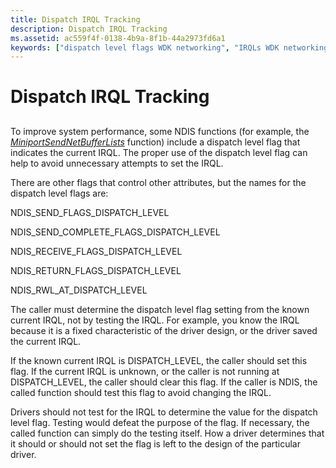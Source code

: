 ```yaml
---
title: Dispatch IRQL Tracking
description: Dispatch IRQL Tracking
ms.assetid: ac559f4f-0138-4b9a-8f1b-44a2973fd6a1
keywords: ["dispatch level flags WDK networking", "IRQLs WDK networking", "network drivers WDK , IRQLs", "current IRQLs WDK networking", "dispatch IRQL tracking WDK networking"]
---
```


# Dispatch IRQL Tracking


## <a href="" id="ddk-dispatch-irql-tracking-ng"></a>


To improve system performance, some NDIS functions (for example, the [*MiniportSendNetBufferLists*](https://msdn.microsoft.com/library/windows/hardware/ff559440) function) include a dispatch level flag that indicates the current IRQL. The proper use of the dispatch level flag can help to avoid unnecessary attempts to set the IRQL.

There are other flags that control other attributes, but the names for the dispatch level flags are:

NDIS\_SEND\_FLAGS\_DISPATCH\_LEVEL

NDIS\_SEND\_COMPLETE\_FLAGS\_DISPATCH\_LEVEL

NDIS\_RECEIVE\_FLAGS\_DISPATCH\_LEVEL

NDIS\_RETURN\_FLAGS\_DISPATCH\_LEVEL

NDIS\_RWL\_AT\_DISPATCH\_LEVEL

The caller must determine the dispatch level flag setting from the known current IRQL, not by testing the IRQL. For example, you know the IRQL because it is a fixed characteristic of the driver design, or the driver saved the current IRQL.

If the known current IRQL is DISPATCH\_LEVEL, the caller should set this flag. If the current IRQL is unknown, or the caller is not running at DISPATCH\_LEVEL, the caller should clear this flag. If the caller is NDIS, the called function should test this flag to avoid changing the IRQL.

Drivers should not test for the IRQL to determine the value for the dispatch level flag. Testing would defeat the purpose of the flag. If necessary, the called function can simply do the testing itself. How a driver determines that it should or should not set the flag is left to the design of the particular driver.

 

 






